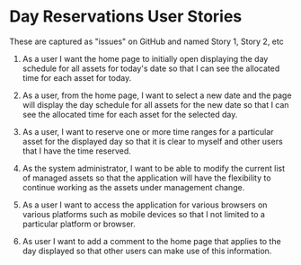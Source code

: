 # Day Reservations User Stories
These are captured as "issues" on GitHub and named Story 1, Story 2, etc

1. As a user I want the home page to initially open displaying the day schedule for all assets for today's date so that
I can see the allocated time for each asset for today.

2. As a user, from the home page,  I want to select a new date and the page will display the day schedule for all assets for the new date so that I can see the allocated time for each asset for the selected day.

3. As a user, I want to reserve one or more time ranges for a particular asset for the displayed day so that it is clear to myself and other users that I have the time reserved.

4. As the system administrator, I want to be able to modify the current list of managed assets so that the application will 
have the flexibility to continue working as the assets under management change.

5. As a user I want to access the application for various browsers on various platforms such as mobile devices so that I not limited to a particular platform or browser.

6. As  user I want to add a comment to the home page that applies to the day displayed so that other users can make use of this information.